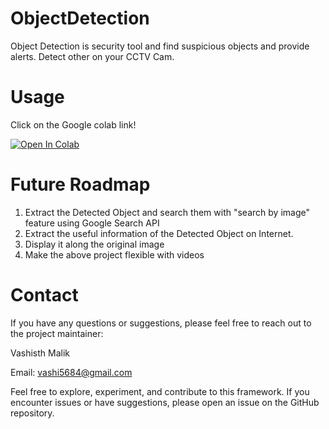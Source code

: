 # ObjectDetection
Object Detection is security tool and find suspicious objects and provide alerts. Detect other on your CCTV Cam.

# Usage
Click on the Google colab link!

[![Open In Colab](https://colab.research.google.com/assets/colab-badge.svg)](https://colab.research.google.com/drive/1-Wzmp96q_lB8zhbTbz4SjvSsMhYiztci?usp=sharing)

# Future Roadmap
1) Extract the Detected Object and search them with "search by image" feature using Google Search API
2) Extract the useful information of the Detected Object on Internet.
3) Display it along the original image
4) Make the above project flexible with videos   


# Contact

If you have any questions or suggestions, please feel free to reach out to the project maintainer:

  Vashisth Malik
  
  Email: vashi5684@gmail.com
  
Feel free to explore, experiment, and contribute to this framework. If you encounter issues or have suggestions, please open an issue on the GitHub repository.





